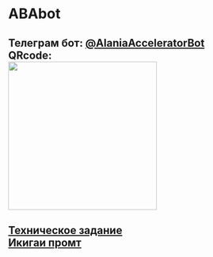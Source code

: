 # ABAbot
Телеграм бот: [@AlaniaAcceleratorBot](https://t.me/AlaniaAcceleratorBot)  
QRcode:  
<img src="https://github.com/user-attachments/assets/39196452-d363-4d87-9330-825d68f766be" width="300">
---
[Техническое задание](https://docs.google.com/document/d/1Os0dgKECYlh0iaKiB5GbEquzYyS7bxGnqomdWWAqit8/edit?tab=t.0)  
[Икигаи промт](https://docs.google.com/document/d/1RMo0gTLk_84G6WmQ88cUjyt7TUGStkHX5ImRMsDKB5s/edit?usp=sharing)
---

